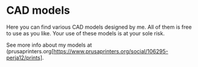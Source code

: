 # CAD models

Here you can find various CAD models designed by me. All of them is free to use as you like. Your use of these models is at your sole risk.

See more info about my models at (prusaprinters.org[https://www.prusaprinters.org/social/106295-perja12/prints].
